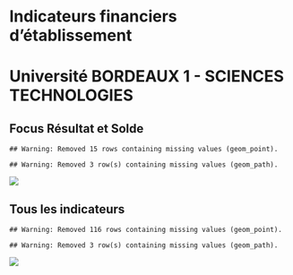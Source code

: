 Indicateurs financiers d’établissement
================

# Université BORDEAUX 1 - SCIENCES TECHNOLOGIES

## Focus Résultat et Solde

    ## Warning: Removed 15 rows containing missing values (geom_point).

    ## Warning: Removed 3 row(s) containing missing values (geom_path).

![](université_bordeaux_1___sciences_technologies_files/figure-gfm/etab.focus-1.png)<!-- -->

## Tous les indicateurs

    ## Warning: Removed 116 rows containing missing values (geom_point).

    ## Warning: Removed 3 row(s) containing missing values (geom_path).

![](université_bordeaux_1___sciences_technologies_files/figure-gfm/etab-1.png)<!-- -->
